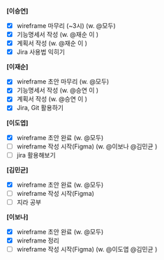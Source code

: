 **[이승연]** 

- [x]  wireframe 마무리 (~3시) (w. @모두)
- [x]  기능명세서 작성 (w. @재순 이 )
- [x]  계획서 작성 (w. @재순 이 )
- [x]  Jira 사용법 익히기

**[이재순]**

- [x]  wireframe 초안 마무리 (w. @모두)
- [x]  기능명세서 작성 (w. @승연 이 )
- [x]  계획서 작성 (w. @승연 이  )
- [x]  Jira, Git 활용하기

**[이도엽]**

- [x]  wireframe 초안 완료 (w. @모두)
- [ ]  wireframe 작성 시작(Figma) (w. @이보나 @김민균 )
- [ ]  jira 활용해보기

**[김민균]**

- [x]  wireframe 초안 완료 (w. @모두)
- [ ]  wireframe 작성 시작(Figma)
- [ ]  지라 공부

**[이보나]**

- [x]  wireframe 초안 완료 (w. @모두)
- [x]  wireframe 정리
- [ ]  wireframe 작성 시작(Figma) (w. @이도엽 @김민균 )
